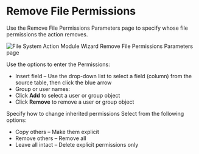 # Remove File Permissions

Use the Remove File Permissions Parameters page to specify whose file permissions the action
removes.

![File System Action Module Wizard Remove File Permissions Parameters page](/img/product_docs/accessanalyzer/11.6/admin/action/filesystem/parameters/removefilepermissions.webp)

Use the options to enter the Permissions:

- Insert field – Use the drop-down list to select a field (column) from the source table, then click
  the blue arrow
- Group or user names:
- Click **Add** to select a user or group object
- Click **Remove** to remove a user or group object

Specify how to change inherited permissions Select from the following options:

- Copy others – Make them explicit
- Remove others – Remove all
- Leave all intact – Delete explicit permissions only
